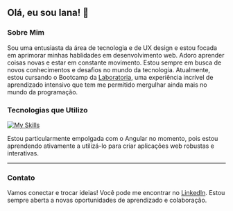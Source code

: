 ## Olá, eu sou Iana! 👋

### Sobre Mim

Sou uma entusiasta da área de tecnologia e de UX design e estou focada em aprimorar minhas hablidades em desenvolvimento web. Adoro aprender coisas novas e estar em constante movimento. Estou sempre em busca de novos conhecimentos e desafios no mundo da tecnologia.
Atualmente, estou cursando o Bootcamp da [Laboratoria](https://www.laboratoria.la/br), uma experiência incrível de aprendizado intensivo que tem me permitido mergulhar ainda mais no mundo da programação. 

### Tecnologias que Utilizo

[![My Skills](https://skillicons.dev/icons?i=javascript,html,css,nodejs,vite,jest,git,bootstrap,angular,typescript,&theme=dark)](https://skillicons.dev)

Estou particularmente empolgada com o Angular no momento, pois estou aprendendo ativamente a utilizá-lo para criar aplicações web robustas e interativas.

---

### Contato

Vamos conectar e trocar ideias! Você pode me encontrar no [LinkedIn](https://www.linkedin.com/in/ianarodrigues/). Estou sempre aberta a novas oportunidades de aprendizado e colaboração. 


